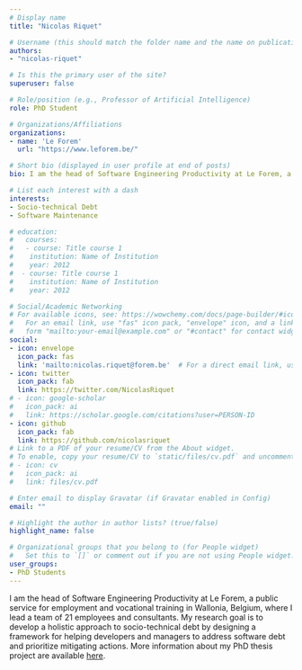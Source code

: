 ```yaml
---
# Display name
title: "Nicolas Riquet"

# Username (this should match the folder name and the name on publications)
authors:
- "nicolas-riquet"

# Is this the primary user of the site?
superuser: false

# Role/position (e.g., Professor of Artificial Intelligence)
role: PhD Student

# Organizations/Affiliations
organizations:
- name: 'Le Forem'
  url: "https://www.leforem.be/"

# Short bio (displayed in user profile at end of posts)
bio: I am the head of Software Engineering Productivity at Le Forem, a public service for employment and vocational training in Wallonia, Belgium, where I lead a team of 21 employees and consultants. My research goal is to develop a holistic approach to socio-technical debt by designing a framework for helping developers and managers to address software debt and prioritize mitigating actions.

# List each interest with a dash
interests:
- Socio-technical Debt
- Software Maintenance

# education:
#   courses:
#   - course: Title course 1
#    institution: Name of Institution
#    year: 2012
#  - course: Title course 1
#    institution: Name of Institution
#    year: 2012

# Social/Academic Networking
# For available icons, see: https://wowchemy.com/docs/page-builder/#icons
#   For an email link, use "fas" icon pack, "envelope" icon, and a link in the
#   form "mailto:your-email@example.com" or "#contact" for contact widget.
social:
- icon: envelope
  icon_pack: fas
  link: 'mailto:nicolas.riquet@forem.be'  # For a direct email link, use "mailto:test@example.org".
- icon: twitter
  icon_pack: fab
  link: https://twitter.com/NicolasRiquet
# - icon: google-scholar
#   icon_pack: ai
#   link: https://scholar.google.com/citations?user=PERSON-ID
- icon: github
  icon_pack: fab
  link: https://github.com/nicolasriquet
# Link to a PDF of your resume/CV from the About widget.
# To enable, copy your resume/CV to `static/files/cv.pdf` and uncomment the lines below.
# - icon: cv
#   icon_pack: ai
#   link: files/cv.pdf

# Enter email to display Gravatar (if Gravatar enabled in Config)
email: ""

# Highlight the author in author lists? (true/false)
highlight_name: false

# Organizational groups that you belong to (for People widget)
#   Set this to `[]` or comment out if you are not using People widget.
user_groups:
- PhD Students
---
```


I am the head of Software Engineering Productivity at Le Forem, a public service for employment and vocational training in Wallonia, Belgium, where I lead a team of 21 employees and consultants. My research goal is to develop a holistic approach to socio-technical debt by designing a framework for helping developers and managers to address software debt and prioritize mitigating actions. More information about my PhD thesis project are available [here](/project/phd-nicolas-riquet).
